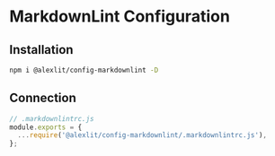 # MarkdownLint Configuration

## Installation

```sh
npm i @alexlit/config-markdownlint -D
```

## Connection

```js
// .markdownlintrc.js
module.exports = {
  ...require('@alexlit/config-markdownlint/.markdownlintrc.js'),
};
```
